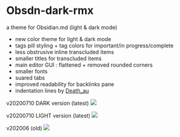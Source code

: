 # Obsdn-dark-rmx
a theme for Obsidian.md (light & dark mode)

* new color theme for light & dark mode 
* tags pill styling + tag colors for important/in progress/complete
* less obstrusive inline transcluded items 
* smaller titles for transcluded items
* main editor GUI : flattened + removed rounded corners 
* smaller fonts
* suared tabs
* improved readability for backlinks pane
* indentation lines by [Death_au](https://github.com/deathau)

v20200710 DARK version (latest)
![](https://github.com/cannibalox/Obsdn-dark-rmx/blob/master/Obsdn-Drk-Rmx_DARK.png)

v20200710 LIGHT version (latest)
![](https://github.com/cannibalox/Obsdn-dark-rmx/blob/master/Obsdn-Drk-Rmx_LIGHT.png)

v202006 (old)
![](https://github.com/cannibalox/Obsdn-dark-rmx/blob/master/Obsdn-Dark-Rmx.png)
